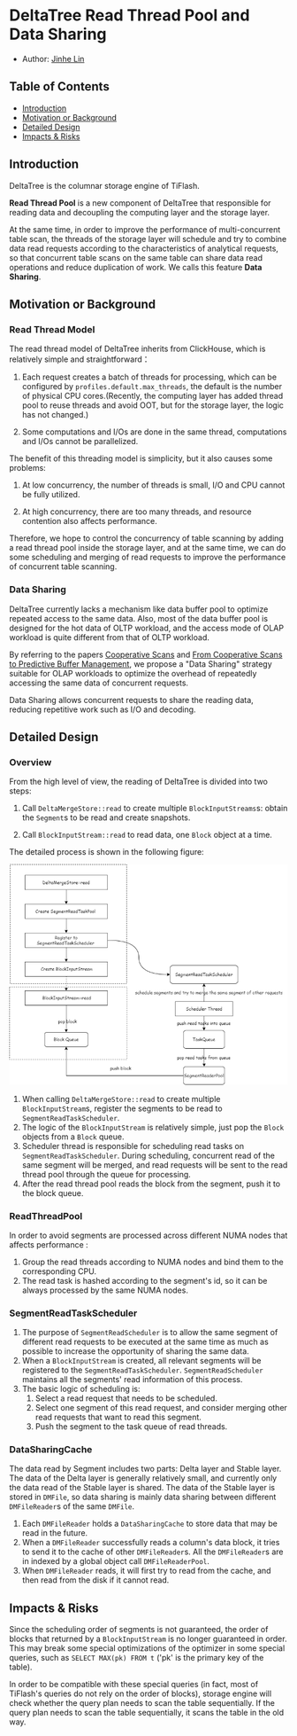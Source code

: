 # DeltaTree Read Thread Pool and Data Sharing

- Author: [Jinhe Lin](https://github.com/JinheLin)

## Table of Contents

* [Introduction](#introduction)
* [Motivation or Background](#motivation-or-background)
* [Detailed Design](#detailed-design)
* [Impacts & Risks](#impacts--risks)

## Introduction

DeltaTree is the columnar storage engine of TiFlash.

**Read Thread Pool** is a new component of DeltaTree that responsible for reading data and decoupling the computing layer and the storage layer.

At the same time, in order to improve the performance of multi-concurrent table scan, the threads of the storage layer will schedule and try to combine data read requests according to the characteristics of analytical requests, so that concurrent table scans on the same table can share data read operations and reduce duplication of work. We calls this feature **Data Sharing**.

## Motivation or Background

### Read Thread Model

The read thread model of DeltaTree inherits from ClickHouse, which is relatively simple and straightforward：

1. Each request creates a batch of threads for processing, which can be configured by `profiles.default.max_threads`, the default is the number of physical CPU cores.(Recently, the computing layer has added thread pool to reuse threads and avoid OOT, but for the storage layer, the logic has not changed.)

2. Some computations and I/Os are done in the same thread, computations and I/Os cannot be parallelized.

The benefit of this threading model is simplicity, but it also causes some problems:

1. At low concurrency, the number of threads is small, I/O and CPU cannot be fully utilized.

2. At high concurrency, there are too many threads, and resource contention also affects performance.

Therefore, we hope to control the concurrency of table scanning by adding a read thread pool inside the storage layer, and at the same time, we can do some scheduling and merging of read requests to improve the performance of concurrent table scanning.

### Data Sharing

DeltaTree currently lacks a mechanism like data buffer pool to optimize repeated access to the same data. Also, most of the data buffer pool is designed for the hot data of OLTP workload, and the access mode of OLAP workload is quite different from that of OLTP workload. 

By referring to the papers [Cooperative Scans](https://www.vldb.org/conf/2007/papers/research/p723-zukowski.pdf) and [From Cooperative Scans to Predictive Buffer Management](http://vldb.org/pvldb/vol5/p1759_michalswitakowski_vldb2012.pdf), we propose a "Data Sharing" strategy suitable for OLAP workloads to optimize the overhead of repeatedly accessing the same data of concurrent requests. 

Data Sharing allows concurrent requests to share the reading data, reducing repetitive work such as I/O and decoding.

## Detailed Design

### Overview

From the high level of view, the reading of DeltaTree is divided into two steps:

1. Call `DeltaMergeStore::read` to create multiple `BlockInputStreams`s: obtain the `Segment`s to be read and create snapshots.

2. Call `BlockInputStream::read` to read data, one `Block` object at a time.

The detailed process is shown in the following figure:

![](./images/2022-07-25-read-thread-pool-and-data-sharing.png)

1. When calling `DeltaMergeStore::read` to create multiple `BlockInputStream`s, register the segments to be read to `SegmentReadTaskScheduler`.
2. The logic of the `BlockInputStream` is relatively simple, just pop the `Block` objects from a `Block` queue.
3. Scheduler thread is responsible for scheduling read tasks on `SegmentReadTaskScheduler`. During scheduling, concurrent read of the same segment will be merged, and read requests will be sent to the read thread pool through the queue for processing.
4. After the read thread pool reads the block from the segment, push it to the block queue.

### ReadThreadPool

In order to avoid segments are processed across different NUMA nodes that affects performance :
1. Group the read threads according to NUMA nodes and bind them to the corresponding CPU.
2. The read task is hashed according to the segment's id, so it can be always processed by the same NUMA nodes.

### SegmentReadTaskScheduler

1. The purpose of `SegmentReadScheduler` is to allow the same segment of different read requests to be executed at the same time as much as possible to increase the opportunity of sharing the same data.
2. When a `BlockInputStream` is created, all relevant segments will be registered to the `SegmentReadTaskScheduler`. `SegmentReadScheduler` maintains all the segments' read information of this process.
3. The basic logic of scheduling is:
   1. Select a read request that needs to be scheduled.
   2. Select one segment of this read request, and consider merging other read requests that want to read this segment.
   3. Push the segment to the task queue of read threads.

### DataSharingCache

The data read by Segment includes two parts: Delta layer and Stable layer. The data of the Delta layer is generally relatively small, and currently only the data read of the Stable layer is shared. The data of the Stable layer is stored in `DMFile`, so data sharing is mainly data sharing between different `DMFileReader`s of the same `DMFile`.
1. Each `DMFileReader` holds a `DataSharingCache` to store data that may be read in the future.
2. When a `DMFileReader` successfully reads a column's data block, it tries to send it to the cache of other `DMFileReader`s. All the `DMFileReader`s are in indexed by a global object call `DMFileReaderPool`.
3. When `DMFileReader` reads, it will first try to read from the cache, and then read from the disk if it cannot read.

## Impacts & Risks

Since the scheduling order of segments is not guaranteed, the order of blocks that returned by a `BlockInputStream` is no longer guaranteed in order. This may break some special optimizations of the optimizer in some special queries, such as `SELECT MAX(pk) FROM t` ('pk' is the primary key of the table).

In order to be compatible with these special queries (in fact, most of TiFlash's queries do not rely on the order of blocks), storage engine will check whether the query plan needs to scan the table sequentially. If the query plan needs to scan the table sequentially, it scans the table in the old way.